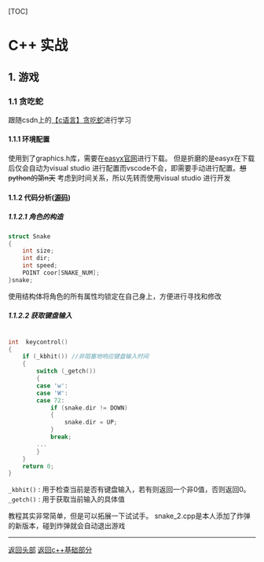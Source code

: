 <p id= "head"></p>
[TOC]

# C++ 实战
## 1. 游戏
### 1.1 贪吃蛇
跟随csdn上的[【c语言】贪吃蛇](https://blog.csdn.net/yyqzjw/article/details/133136748)进行学习
#### 1.1.1 环境配置
使用到了graphics.h库，需要在[easyx官网](https://easyx.cn/)进行下载。
但是折磨的是easyx在下载后仅会自动为visual studio 进行配置而vscode不会，即需要手动进行配置。~~想python的第n天~~
考虑到时间关系，所以先转而使用visual studio 进行开发
#### 1.1.2 代码分析([源码](game/snake_1.cpp))
##### 1.1.2.1 角色的构造
```c++
struct Snake
{
    int size;
    int dir;
    int speed;
    POINT coor[SNAKE_NUM];
}snake;
```
使用结构体将角色的所有属性均锁定在自己身上，方便进行寻找和修改
##### 1.1.2.2 获取键盘输入
```c++

int  keycontrol()
{
    if (_kbhit()) //非阻塞地响应键盘输入时间
    {
        switch (_getch())
        {
        case 'w':
        case 'W':
        case 72:
            if (snake.dir != DOWN)
            {
                snake.dir = UP;
            }
            break;
        ...
        }
    }
    return 0;
}
```
`_kbhit()` : 用于检查当前是否有键盘输入，若有则返回一个非0值，否则返回0。
`_getch()` : 用于获取当前输入的具体值

教程其实非常简单，但是可以拓展一下试试手。
snake_2.cpp是本人添加了炸弹的新版本，碰到炸弹就会自动退出游戏
<hr>

[返回头部](#head)
[返回c++基础部分](../../c++.md/#head)